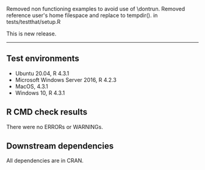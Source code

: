 Removed non functioning examples to avoid use of \dontrun.
Removed reference user's home filespace and replace to tempdir(). in tests/testthat/setup.R

This is new release.

---

## Test environments
* Ubuntu 20.04, R 4.3.1
* Microsoft Windows Server 2016, R 4.2.3
* MacOS, 4.3.1
* Windows 10, R 4.3.1

## R CMD check results

There were no ERRORs or WARNINGs. 

## Downstream dependencies

All dependencies are in CRAN.